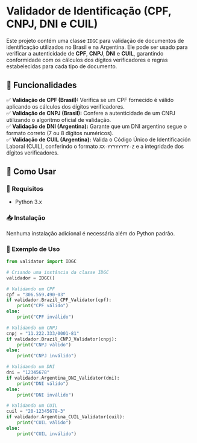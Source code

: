 # Validador de Identificação (CPF, CNPJ, DNI e CUIL)

Este projeto contém uma classe `IDGC` para validação de documentos de identificação utilizados no Brasil e na Argentina. Ele pode ser usado para verificar a autenticidade de **CPF**, **CNPJ**, **DNI** e **CUIL**, garantindo conformidade com os cálculos dos dígitos verificadores e regras estabelecidas para cada tipo de documento.

## 🚀 Funcionalidades

✅ **Validação de CPF (Brasil):** Verifica se um CPF fornecido é válido aplicando os cálculos dos dígitos verificadores.  
✅ **Validação de CNPJ (Brasil):** Confere a autenticidade de um CNPJ utilizando o algoritmo oficial de validação.  
✅ **Validação de DNI (Argentina):** Garante que um DNI argentino segue o formato correto (7 ou 8 dígitos numéricos).  
✅ **Validação de CUIL (Argentina):** Valida o Código Único de Identificación Laboral (CUIL), conferindo o formato `XX-YYYYYYYY-Z` e a integridade dos dígitos verificadores.  

## 📌 Como Usar

### 🔧 Requisitos
- Python 3.x

### 📥 Instalação
Nenhuma instalação adicional é necessária além do Python padrão.

### 📝 Exemplo de Uso

```python
from validator import IDGC

# Criando uma instância da classe IDGC
validador = IDGC()

# Validando um CPF
cpf = "306.559.490-03"
if validador.Brazil_CPF_Validator(cpf):
    print("CPF válido")
else:
    print("CPF inválido")

# Validando um CNPJ
cnpj = "11.222.333/0001-81"
if validador.Brazil_CNPJ_Validator(cnpj):
    print("CNPJ válido")
else:
    print("CNPJ inválido")

# Validando um DNI
dni = "12345678"
if validador.Argentina_DNI_Validator(dni):
    print("DNI válido")
else:
    print("DNI inválido")

# Validando um CUIL
cuil = "20-12345678-3"
if validador.Argentina_CUIL_Validator(cuil):
    print("CUIL válido")
else:
    print("CUIL inválido")
